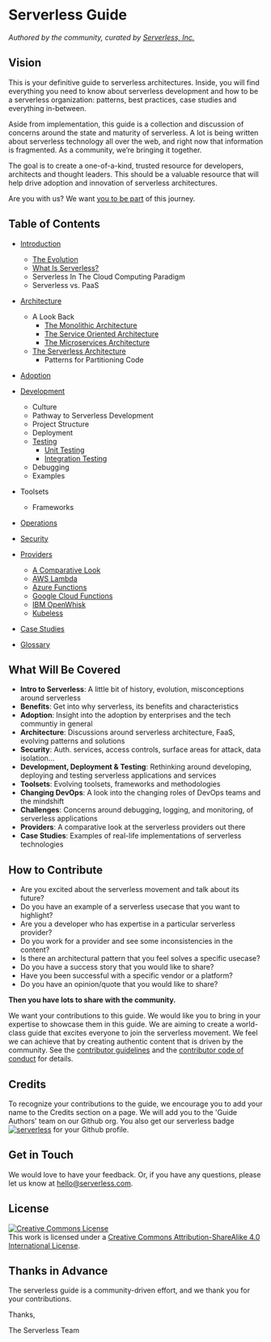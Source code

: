 <!--
title: Read Me
menuText: Read Me
menuOrder: 1
description: General readme section that covers contribution guidelines, credits, contact info., and license. 
layout: Doc
-->

# Serverless Guide

*Authored by the community, curated by [Serverless, Inc.](https://serverless.com/)*

## Vision

This is your definitive guide to serverless architectures. Inside, you will find everything you need to know about serverless development and how to be a serverless organization: patterns, best practices, case studies and everything in-between.

Aside from implementation, this guide is a collection and discussion of concerns around the state and maturity of serverless. A lot is being written about serverless technology all over the web, and right now that information is fragmented. As a community, we’re bringing it together.

The goal is to create a one-of-a-kind, trusted resource for developers, architects and thought leaders. This should be a valuable resource that will help drive adoption and innovation of serverless architectures.

Are you with us? We want [you to be part](./README.md#how-to-contribute) of this journey.

## Table of Contents

* [Introduction](./source/README.md)
    * [The Evolution](./source/README.md#the-evolution)
    * [What Is Serverless?](./source/README.md#what-is-serverless)
    * Serverless In The Cloud Computing Paradigm
    * Serverless vs. PaaS
      
* [Architecture](./source/architecture/README.md)
    * A Look Back
        * [The Monolithic Architecture](./source/architecture/README.md#the-monolithic-architecture)
        * [The Service Oriented Architecture](./source/architecture/README.md#the-service-oriented-architecture-soa)
        * [The Microservices Architecture](./source/architecture/README.md#the-microservices-architecture)
    * [The Serverless Architecture](./source/architecture/README.md#the-serverless-architecture)
        * Patterns for Partitioning Code

* [Adoption](./source/adoption/README.md)

* [Development](./source/dev/README.md)
    * Culture
    * Pathway to Serverless Development
    * Project Structure
    * Deployment
    * [Testing](./source/dev/testing.md)
         * [Unit Testing](./source/dev/testing.md#unit-testing)
         * [Integration Testing](./source/dev/testing.md#integration-testing)
    * Debugging
    * Examples

* Toolsets
    * Frameworks

* [Operations](./source/ops/README.md)

* [Security](./source/security/README.md)

* [Providers](./source/providers/README.md)
    * [A Comparative Look](./source/providers/README.md#a-comparative-look)
    * [AWS Lambda](./source/providers/aws.md)
    * [Azure Functions](./source/providers/azure.md)
    * [Google Cloud Functions](./source/providers/gcf.md)
    * [IBM OpenWhisk](./source/providers/openwhisk.md)
    * [Kubeless](./source/providers/kubeless.md)

* [Case Studies](./source/case_studies/README.md)

* [Glossary](./source/glossary.md)


## What Will Be Covered

* **Intro to Serverless**: A little bit of history, evolution, misconceptions around serverless
* **Benefits**: Get into why serverless, its benefits and characteristics
* **Adoption**: Insight into the adoption by enterprises and the tech communtiy in general
* **Architecture**: Discussions around serverless architecture, FaaS, evolving patterns and solutions
* **Security**: Auth. services, access controls, surface areas for attack, data isolation...
* **Development, Deployment & Testing**: Rethinking around developing, deploying and testing serverless applications and services
* **Toolsets**: Evolving toolsets, frameworks and methodologies 
* **Changing DevOps**: A look into the changing roles of DevOps teams and the mindshift
* **Challenges**: Concerns around debugging, logging, and monitoring, of serverless applications
* **Providers**: A comparative look at the serverless providers out there
* **Case Studies**: Examples of real-life implementations of serverless technologies


## How to Contribute

- Are you excited about the serverless movement and talk about its future?
- Do you have an example of a serverless usecase that you want to highlight?
- Are you a developer who has expertise in a particular serverless provider?
- Do you work for a provider and see some inconsistencies in the content?
- Is there an architectural pattern that you feel solves a specific usecase?
- Do you have a success story that you would like to share?
- Have you been successful with a specific vendor or a platform?
- Do you have an opinion/quote that you would like to share?

**Then you have lots to share with the community.**

We want your contributions to this guide. We would like you to bring in your expertise to showcase them in this guide. We are aiming to create a world-class guide that excites everyone to join the serverless movement. We feel we can achieve that by creating authentic content that is driven by the community. See the [contributor guidelines](./CONTRIBUTING.md) and the [contributor code of conduct](./CODE_OF_CONDUCT.md) for details. 

## Credits

To recognize your contributions to the guide, we encourage you to add your name to the Credits section on a page. We will add you to the 'Guide Authors' team on our Github org. You also get our serverless badge [![serverless](http://public.serverless.com/badges/v3.svg)](http://www.serverless.com) for your Github profile.

## Get in Touch

We would love to have your feedback. Or, if you have any questions, please let us know at hello@serverless.com.

## License

<a rel="license" href="http://creativecommons.org/licenses/by-sa/4.0/"><img alt="Creative Commons License" style="border-width:0" src="https://i.creativecommons.org/l/by-sa/4.0/88x31.png" /></a><br />This work is licensed under a <a rel="license" href="http://creativecommons.org/licenses/by-sa/4.0/">Creative Commons Attribution-ShareAlike 4.0 International License</a>.

## Thanks in Advance

The serverless guide is a community-driven effort, and we thank you for your contributions.

Thanks, 

The Serverless Team
